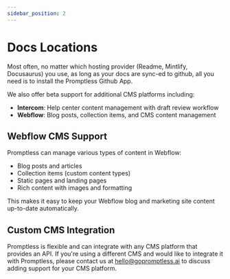 ```yaml
---
sidebar_position: 2
---
```


# Docs Locations

Most often, no matter which hosting provider (Readme, Mintlify, Docusaurus) you use, as long as your docs are sync-ed to github, all you need is to install the Promptless Github App.

We also offer beta support for additional CMS platforms including:
- **Intercom**: Help center content management with draft review workflow
- **Webflow**: Blog posts, collection items, and CMS content management

## Webflow CMS Support

Promptless can manage various types of content in Webflow:
- Blog posts and articles
- Collection items (custom content types)
- Static pages and landing pages
- Rich content with images and formatting

This makes it easy to keep your Webflow blog and marketing site content up-to-date automatically.

## Custom CMS Integration

Promptless is flexible and can integrate with any CMS platform that provides an API. If you're using a different CMS and would like to integrate it with Promptless, please contact us at hello@gopromptless.ai to discuss adding support for your CMS platform.